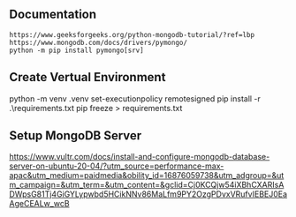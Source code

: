 ## Documentation
```
https://www.geeksforgeeks.org/python-mongodb-tutorial/?ref=lbp
https://www.mongodb.com/docs/drivers/pymongo/
python -m pip install pymongo[srv]
```
## Create Vertual Environment
python -m venv .venv
set-executionpolicy remotesigned
pip install -r .\requirements.txt
pip freeze > requirements.txt

## Setup MongoDB Server
https://www.vultr.com/docs/install-and-configure-mongodb-database-server-on-ubuntu-20-04/?utm_source=performance-max-apac&utm_medium=paidmedia&obility_id=16876059738&utm_adgroup=&utm_campaign=&utm_term=&utm_content=&gclid=Cj0KCQjw54iXBhCXARIsADWpsG81Tj4GiGYLypwbd5HCikNNv86MaLfm9PY2OzgPDvxVRufvIEBEJ0EaAgeCEALw_wcB
